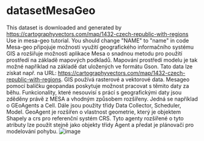 # datasetMesaGeo
This dataset is downloaded and generated by https://cartographyvectors.com/map/1432-czech-republic-with-regions
Use in mesa-geo tutorial. 
You should change "NAME" to "name" in code
Mesa-geo připojuje možnosti využití geografického informačního systému GIS a rozšiřuje možnosti aplikace Mesa o snadnou metodu pro použití prostředí na základě mapových podkladů. Mapování prostředí modelu je tak možné například na základě dat uložených ve formátu Gson. Tato data lze získat např. na URL: https://cartographyvectors.com/map/1432-czech-republic-with-regions. GIS používá rasterové a vektorové data. Mesageo pomocí balíčku geopandas poskytuje možnost pracovat s těmito daty za běhu. Funkcionality, které nesouvisí s prácí s geografickými daty jsou zděděny právě z MESA a vhodným způsobem rozšířeny. Jedná se například o GEoAgents a Cell. Dále jsou použity třídy Data Collector, Scheduler, Model. GeoAgent je rozšířen o vlastnost geometrie, který je objektem Shapely a crs pro referenční systém CRS. Tyto agenty rozšířené o tyto atributy lze použít stejně jako objekty třídy Agent a předat je plánovači pro modelování pohybu.
![image](https://user-images.githubusercontent.com/24356264/215283421-b03fd506-efef-4123-9f3c-48a0cd2cc93a.png)

